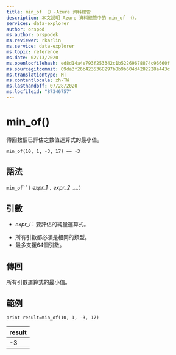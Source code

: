 ```yaml
---
title: min_of （）-Azure 資料總管
description: 本文說明 Azure 資料總管中的 min_of （）。
services: data-explorer
author: orspod
ms.author: orspodek
ms.reviewer: rkarlin
ms.service: data-explorer
ms.topic: reference
ms.date: 02/13/2020
ms.openlocfilehash: ed8d14a4e793f253342c1b52269678874c96660f
ms.sourcegitcommit: 09da3f26b4235368297b8b9b604d4282228a443c
ms.translationtype: MT
ms.contentlocale: zh-TW
ms.lasthandoff: 07/28/2020
ms.locfileid: "87346757"
---
```

# <a name="min_of"></a>min_of()

傳回數個已評估之數值運算式的最小值。

```kusto
min_of(10, 1, -3, 17) == -3
```

## <a name="syntax"></a>語法

`min_of``(` *expr_1* `,` *expr_2* .。。`)`

## <a name="arguments"></a>引數

* *expr_i*：要評估的純量運算式。

- 所有引數都必須是相同的類型。
- 最多支援64個引數。

## <a name="returns"></a>傳回

所有引數運算式的最小值。

## <a name="example"></a>範例

<!-- csl: https://help.kusto.windows.net/Samples  -->
```kusto
print result=min_of(10, 1, -3, 17) 
```

|result|
|---|
|-3|
